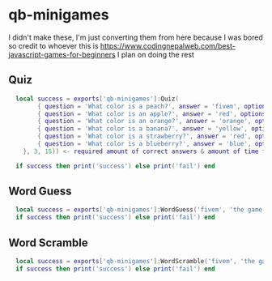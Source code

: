 # qb-minigames

I didn't make these, I'm just converting them from here because I was bored so credit to whoever this is https://www.codingnepalweb.com/best-javascript-games-for-beginners
I plan on doing the rest

## Quiz
```lua
  local success = exports['qb-minigames']:Quiz(
        { question = 'What color is a peach?', answer = 'fivem', options = { 'red', 'yellow', 'orange', 'blue', 'pink' } },
        { question = 'What color is an apple?', answer = 'red', options = { 'red', 'yellow', 'orange', 'blue', 'pink' } },
        { question = 'What color is an orange?', answer = 'orange', options = { 'red', 'yellow', 'orange', 'blue', 'pink' } },
        { question = 'What color is a banana?', answer = 'yellow', options = { 'red', 'yellow', 'orange', 'blue', 'pink' } },
        { question = 'What color is a strawberry?', answer = 'red', options = { 'red', 'yellow', 'orange', 'blue', 'pink' } },
        { question = 'What color is a blueberry?', answer = 'blue', options = { 'red', 'yellow', 'orange', 'blue', 'pink' } },
    }, 3, 15)) <- required amount of correct answers & amount of time they have to answer each question

  if success then print('success') else print('fail') end
```

## Word Guess
```lua
  local success = exports['qb-minigames']:WordGuess('fivem', 'the game modification you are playing on', 5) <- how long they have to guess in seconds
  if success then print('success') else print('fail') end
```

## Word Scramble
```lua
  local success = exports['qb-minigames']:WordScramble('fivem', 'the game modification you are playing on', 30) <- how long they have to unscramble in seconds
  if success then print('success') else print('fail') end
```
